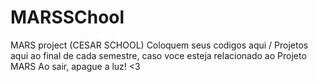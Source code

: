 # MARSSChool
MARS project (CESAR SCHOOL)
Coloquem seus codigos aqui / Projetos aqui ao final de cada semestre, caso voce esteja relacionado ao Projeto MARS
Ao sair, apague a luz! <3
